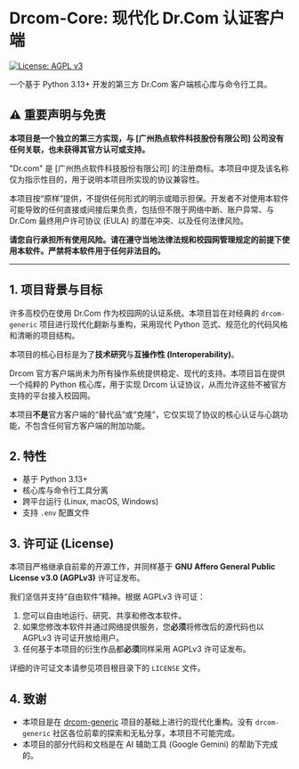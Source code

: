 # Drcom-Core: 现代化 Dr.Com 认证客户端

[![License: AGPL v3](https://img.shields.io/badge/License-AGPL_v3-blue.svg)](https://www.gnu.org/licenses/agpl-3.0)

一个基于 Python 3.13+ 开发的第三方 Dr.Com 客户端核心库与命令行工具。

## ⚠️ 重要声明与免责

**本项目是一个独立的第三方实现，与 [广州热点软件科技股份有限公司] 公司没有任何关联，也未获得其官方认可或支持。**

"Dr.com" 是 [广州热点软件科技股份有限公司] 的注册商标。本项目中提及该名称仅为指示性目的，用于说明本项目所实现的协议兼容性。

本项目按“原样”提供，不提供任何形式的明示或暗示担保。开发者不对使用本软件可能导致的任何直接或间接后果负责，包括但不限于网络中断、账户异常、与 Dr.Com 最终用户许可协议 (EULA) 的潜在冲突、以及任何法律风险。

**请您自行承担所有使用风险。请在遵守当地法律法规和校园网管理规定的前提下使用本软件。严禁将本软件用于任何非法目的。**

---

## 1. 项目背景与目标

许多高校仍在使用 Dr.Com 作为校园网的认证系统。本项目旨在对经典的 `drcom-generic` 项目进行现代化翻新与重构，采用现代 Python 范式、规范化的代码风格和清晰的项目结构。

本项目的核心目标是为了**技术研究**与**互操作性 (Interoperability)**。

Drcom 官方客户端尚未为所有操作系统提供稳定、现代的支持。本项目旨在提供一个纯粹的 Python 核心库，用于实现 Drcom 认证协议，从而允许这些不被官方支持的平台接入校园网。

本项目**不是**官方客户端的“替代品”或“克隆”，它仅实现了协议的核心认证与心跳功能，不包含任何官方客户端的附加功能。

## 2. 特性

* 基于 Python 3.13+
* 核心库与命令行工具分离
* 跨平台运行 (Linux, macOS, Windows)
* 支持 `.env` 配置文件

## 3. 许可证 (License)

本项目严格继承自前辈的开源工作，并同样基于 **GNU Affero General Public License v3.0 (AGPLv3)** 许可证发布。

我们坚信并支持“自由软件”精神。根据 AGPLv3 许可证：

1.  您可以自由地运行、研究、共享和修改本软件。
2.  如果您修改本软件并通过网络提供服务，您**必须**将修改后的源代码也以 AGPLv3 许可证开放给用户。
3.  任何基于本项目的衍生作品都**必须**同样采用 AGPLv3 许可证发布。

详细的许可证文本请参见项目根目录下的 `LICENSE` 文件。

## 4. 致谢

* 本项目是在 [drcom-generic](https://github.com/drcoms/drcom-generic) 项目的基础上进行的现代化重构。没有 `drcom-generic` 社区各位前辈的探索和无私分享，本项目不可能完成。
* 本项目的部分代码和文档是在 AI 辅助工具 (Google Gemini) 的帮助下完成的。
